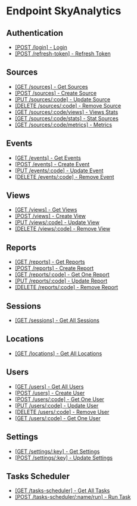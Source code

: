 # Endpoint SkyAnalytics

## Authentication
- [[POST /login] - Login](auth/login.md)
- [[POST /refresh-token] - Refresh Token](auth/refresh-token.md)

## Sources
- [[GET /sources] - Get Sources](sources/getAll.md)
- [[POST /sources] - Create Source](sources/create.md)
- [[PUT /sources/:code] - Update Source](sources/update.md)
- [[DELETE /sources/:code] - Remove Source](sources/remove.md)
- [[GET /sources/:code/views] - Views Stats](sources/views.md)
- [[GET /sources/:code/stats] - Stat Sources](sources/stats.md)
- [[GET /sources/:code/metrics] - Metrics](sources/metrics.md)

## Events
- [[GET /events] - Get Events](events/getAll.md)
- [[POST /events] - Create Event](events/create.md)
- [[PUT /events/:code] - Update Event](events/update.md)
- [[DELETE /events/:code] - Remove Event](events/remove.md)

## Views
- [[GET /views] - Get Views](views/getAll.md)
- [[POST /views] - Create View](views/create.md)
- [[PUT /views/:code] - Update View](views/update.md)
- [[DELETE /views/:code] - Remove View](views/remove.md)

## Reports
- [[GET /reports] - Get Reports](reports/getAll.md)
- [[POST /reports] - Create Report](reports/create.md)
- [[GET /reports/:code] - Get One Report](reports/getOne.md)
- [[PUT /reports/:code] - Update Report](reports/update.md)
- [[DELETE /reports/:code] - Remove Report](reports/remove.md)

## Sessions
- [[GET /sessions] - Get All Sessions](sessions/getAll.md)

## Locations
- [[GET /locations] - Get All Locations](locations/getAll.md)

## Users
- [[GET /users] - Get All Users](users/getAll.md)
- [[POST /users] - Create User](users/create.md)
- [[POST /users/:code] - Get One User](users/getOne.md)
- [[PUT /users/:code] - Update User](users/update.md)
- [[DELETE /users/:code] - Remove User](users/remove.md)
- [[GET /users/:code] - Get One User](users/getOne.md)

## Settings
- [[GET /settings/:key] - Get Settings](settings/get.md)
- [[POST /settings/:key] - Update Settings](settings/update.md)

## Tasks Scheduler
- [[GET /tasks-scheduler] - Get All Tasks](tasks-scheduler/getAll.md)
- [[POST /tasks-scheduler/:name/run] - Run Task](tasks-scheduler/run.md)